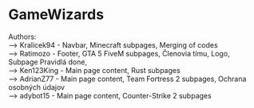 # GameWizards

Authors: <br>
--> Kralicek94 - Navbar, Minecraft subpages, Merging of codes<br>
--> Ratimozo - Footer, GTA 5 FiveM subpages, Členovia tímu, Logo, Subpage Pravidlá done,<br>
--> Ken123King - Main page content, Rust subpages<br>
--> AdrianZ77 - Main page content, Team Fortress 2 subpages, Ochrana osobných údajov<br>
--> adybot15 - Main page content, Counter-Strike 2 subpages<br>
